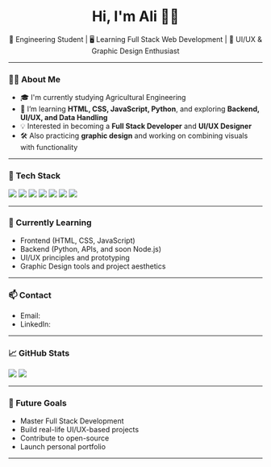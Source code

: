 
<h1 align="center">Hi, I'm Ali 👨‍💻</h1>

<p align="center">
  🧠 Engineering Student | 🖥️ Learning Full Stack Web Development | 🎨 UI/UX & Graphic Design Enthusiast
</p>

---

### 👨‍🎓 About Me
- 🎓 I'm currently studying Agricultural Engineering
- 🔭 I’m learning **HTML, CSS, JavaScript, Python**, and exploring **Backend, UI/UX, and Data Handling**
- 💡 Interested in becoming a **Full Stack Developer** and **UI/UX Designer**
- 🛠️ Also practicing **graphic design** and working on combining visuals with functionality

---

### 🧰 Tech Stack
<p>
  <img src="https://img.shields.io/badge/HTML5-E34F26?style=flat&logo=html5&logoColor=white" />
  <img src="https://img.shields.io/badge/CSS3-1572B6?style=flat&logo=css3&logoColor=white" />
  <img src="https://img.shields.io/badge/JavaScript-F7DF1E?style=flat&logo=javascript&logoColor=black" />
  <img src="https://img.shields.io/badge/Python-3776AB?style=flat&logo=python&logoColor=white" />
  <img src="https://img.shields.io/badge/Figma-F24E1E?style=flat&logo=figma&logoColor=white" />
  <img src="https://img.shields.io/badge/Adobe%20XD-470137?style=flat&logo=Adobe%20XD&logoColor=white" />
  <img src="https://img.shields.io/badge/Photoshop-31A8FF?style=flat&logo=Adobe%20Photoshop&logoColor=white" />
</p>

---

### 🧠 Currently Learning
- Frontend (HTML, CSS, JavaScript)
- Backend (Python, APIs, and soon Node.js)
- UI/UX principles and prototyping
- Graphic Design tools and project aesthetics

---

### 📫 Contact
- Email: 
- LinkedIn: 

---

### 📈 GitHub Stats

<p>
  <img src="https://github-readme-stats.vercel.app/api?username=AliDev&show_icons=true&theme=radical" />
  <img src="https://github-readme-stats.vercel.app/api/top-langs/?username=AliDev&layout=compact&theme=radical" />
</p>

---

### 🚀 Future Goals
- Master Full Stack Development
- Build real-life UI/UX-based projects
- Contribute to open-source
- Launch personal portfolio

---

